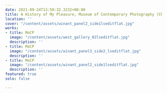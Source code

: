 ```yaml
---
date: 2021-09-24T13:59:32.3232+00:00
title: A History of My Pleasure, Museum of Contemporary Photography (Chicago)
location: ''
cover: "/content/assets/winant_panel2_side1lseditflat.jpg"
works:
- title: MoCP
  image: "/content/assets/west_gallery_02lseditflat.jpg"
  description: ''
- title: MoCP
  image: "/content/assets/winant_panel3_side2_lseditflat.jpg"
  description: ''
- title: MoCP
  image: "/content/assets/winant_panel2_side1lseditflat.jpg"
  description: ''
featured: true
solo: false

---
```

